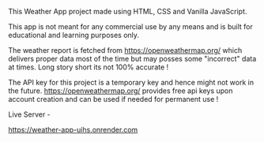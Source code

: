 This Weather App project made using HTML, CSS and Vanilla JavaScript.

This app is not meant for any commercial use by any means and is built for educational and learning purposes only.

The weather report is fetched from https://openweathermap.org/ which delivers proper data most of the time but may posses some "incorrect" data at times. Long story short its not 100% accurate !

The API key for this project is a temporary key and hence might not work in the future. https://openweathermap.org/ provides free api keys upon account creation and can be used if needed for permanent use !

Live Server -

https://weather-app-uihs.onrender.com

